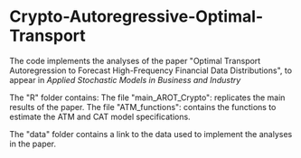 # Crypto-Autoregressive-Optimal-Transport
The code implements the analyses of the paper "Optimal Transport Autoregression to Forecast High-Frequency Financial Data Distributions", to appear in _Applied Stochastic Models in Business and Industry_

The "R" folder contains:
The file "main_AROT_Crypto": replicates the main results of the paper.
The file "ATM_functions": contains the functions to estimate the ATM and CAT model specifications.

The "data" folder contains a link to the data used to implement the analyses in the paper.


